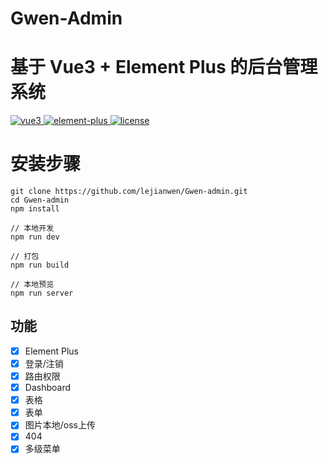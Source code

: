 # Gwen-Admin
# 基于 Vue3 + Element Plus 的后台管理系统

<a href="https://github.com/vuejs/vue-next">
    <img src="https://img.shields.io/badge/vue-^3.2.16-brightgreen.svg" alt="vue3">
  </a>
  <a href="https://github.com/element-plus/element-plus">
    <img src="https://img.shields.io/badge/element--plus-^1.2.0--beta.1-brightgreen.svg" alt="element-plus">
  </a>
  <a href="https://github.com/lejianwen/Gwen-admin/blob/master/LICENSE">
    <img src="https://img.shields.io/github/license/mashape/apistatus.svg" alt="license">
  </a>

# 安装步骤

~~~shell script
git clone https://github.com/lejianwen/Gwen-admin.git  
cd Gwen-admin   
npm install

// 本地开发
npm run dev

// 打包
npm run build

// 本地预览
npm run server
~~~

## 功能

-   [x] Element Plus
-   [x] 登录/注销
-   [x] 路由权限
-   [x] Dashboard
-   [x] 表格
-   [x] 表单
-   [x] 图片本地/oss上传
-   [x] 404
-   [x] 多级菜单
